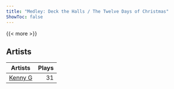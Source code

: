```yaml
---
title: "Medley: Deck the Halls / The Twelve Days of Christmas"
ShowToc: false
---
```


{{< more >}}

## Artists
Artists | Plays 
----- | -----: 
[Kenny G](/artists/kenny-g-7789) | 31

